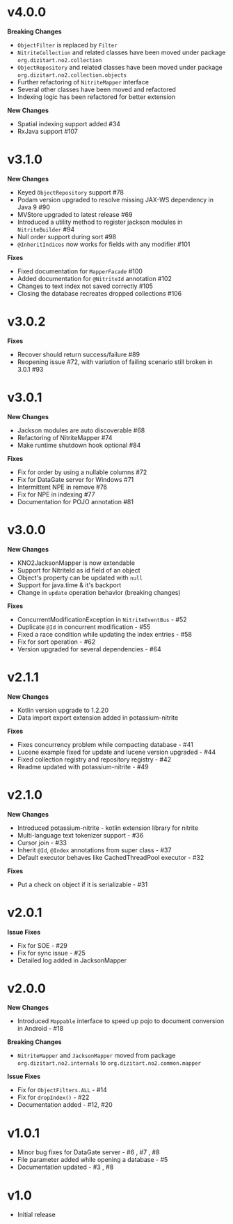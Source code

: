 v4.0.0
======

**Breaking Changes**

* `ObjectFilter` is replaced by `Filter`
* `NitriteCollection` and related classes have been moved under package `org.dizitart.no2.collection`
* `ObjectRepository` and related classes have been moved under package `org.dizitart.no2.collection.objects`
* Further refactoring of `NitriteMapper` interface
* Several other classes have been moved and refactored
* Indexing logic has been refactored for better extension 

**New Changes**

* Spatial indexing support added #34
* RxJava support #107


v3.1.0
======

**New Changes**

* Keyed `ObjectRepository` support #78
* Podam version upgraded to resolve missing JAX-WS dependency in Java 9 #90
* MVStore upgraded to latest release #69
* Introduced a utility method to register jackson modules in `NitriteBuilder` #94
* Null order support during sort #98
* `@InheritIndices` now works for fields with any modifier #101


**Fixes**

* Fixed documentation for `MapperFacade` #100
* Added documentation for `@NitriteId` annotation #102
* Changes to text index not saved correctly #105
* Closing the database recreates dropped collections #106

v3.0.2
======

**Fixes**

* Recover should return success/failure #89
* Reopening issue #72, with variation of failing scenario still broken in 3.0.1 #93


v3.0.1
======

**New Changes**

* Jackson modules are auto discoverable #68
* Refactoring of NitriteMapper #74
* Make runtime shutdown hook optional #84


**Fixes**

* Fix for order by using a nullable columns #72
* Fix for DataGate server for Windows #71
* Intermittent NPE in remove #76
* Fix for NPE in indexing #77
* Documentation for POJO annotation #81


v3.0.0
======

**New Changes**

* KNO2JacksonMapper is now extendable
* Support for NitriteId as id field of an object
* Object's property can be updated with `null`
* Support for java.time & it's backport
* Change in `update` operation behavior (breaking changes)

**Fixes**

* ConcurrentModificationException in `NitriteEventBus` - #52
* Duplicate `@Id` in concurrent modification - #55
* Fixed a race condition while updating the index entries - #58
* Fix for sort operation - #62
* Version upgraded for several dependencies - #64

v2.1.1
======

**New Changes**

* Kotlin version upgrade to 1.2.20
* Data import export extension added in potassium-nitrite


**Fixes**

* Fixes concurrency problem while compacting database - #41
* Lucene example fixed for update and lucene version upgraded - #44 
* Fixed collection registry and repository registry - #42 
* Readme updated with potassium-nitrite - #49 


v2.1.0
======

**New Changes**

* Introduced potassium-nitrite - kotlin extension library for nitrite
* Multi-language text tokenizer support - #36 
* Cursor join - #33 
* Inherit `@Id`, `@Index` annotations from super class - #37 
* Default executor behaves like CachedThreadPool executor - #32 

**Fixes**

* Put a check on object if it is serializable - #31


v2.0.1
======

**Issue Fixes**

*  Fix for SOE - #29
*  Fix for sync issue - #25 
*  Detailed log added in JacksonMapper

v2.0.0
======

**New Changes**

* Introduced ```Mappable``` interface to speed up pojo to document conversion in Android - #18 

**Breaking Changes**

* ```NitriteMapper``` and ```JacksonMapper``` moved from package ```org.dizitart.no2.internals``` to ```org.dizitart.no2.common.mapper```

**Issue Fixes**

*  Fix for ```ObjectFilters.ALL``` - #14
*  Fix for ```dropIndex()``` - #22 
*  Documentation added - #12, #20 

v1.0.1
======

* Minor bug fixes for DataGate server - #6 , #7 , #8 
* File parameter added while opening a database - #5 
* Documentation updated - #3 , #8 


v1.0
======

* Initial release